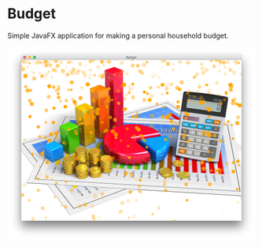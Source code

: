 # Budget
Simple JavaFX application for making a personal household budget.

![budget app](budgetApp.png)


